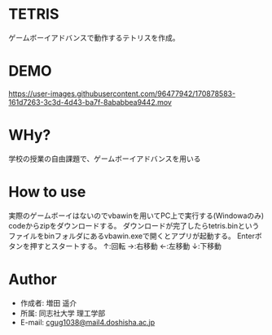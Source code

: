 # TETRIS
ゲームボーイアドバンスで動作するテトリスを作成。
 
# DEMO

https://user-images.githubusercontent.com/96477942/170878583-161d7263-3c3d-4d43-ba7f-8ababbea9442.mov


# WHy?
学校の授業の自由課題で、ゲームボーイアドバンスを用いる 

# How to use
実際のゲームボーイはないのでvbawinを用いてPC上で実行する(Windowaのみ)
codeからzipをダウンロードする。
ダウンロードが完了したらtetris.binというファイルをbinフォルダにあるvbawin.exeで開くとアプリが起動する。
Enterボタンを押すとスタートする。
↑:回転
→:右移動
←:左移動
↓:下移動
 
# Author
 
* 作成者: 増田 遥介
* 所属: 同志社大学 理工学部
* E-mail: cgug1038@mail4.doshisha.ac.jp
 
